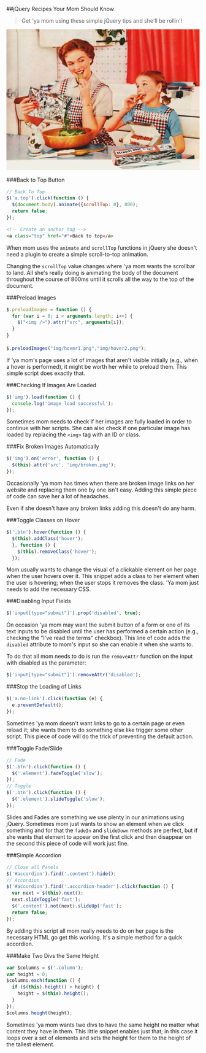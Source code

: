 ##jQuery Recipes Your Mom Should Know

> Get 'ya mom using these simple jQuery tips and she'll be rollin'!

![Mom image 1](img/mom.jpg)

###Back to Top Button

```javascript
// Back To Top
$('a.top').click(function () {
  $(document.body).animate({scrollTop: 0}, 800);
  return false;
});
```
```html
<!-- Create an anchor tag -->
<a class="top" href="#">Back to top</a>
```

When mom uses the `animate` and `scrollTop` functions in jQuery she doesn't need a plugin to create a simple scroll-to-top animation.

Changing the `scrollTop` value changes where 'ya mom wants the scrollbar to land. All she's really doing is animating the body of the document throughout the course of 800ms until it scrolls all the way to the top of the document.


###Preload Images

```javascript
$.preloadImages = function () {
  for (var i = 0; i < arguments.length; i++) {
    $("<img />").attr("src", arguments[i]);
  }
}

$.preloadImages("img/hover1.png","img/hover2.png");
```

If 'ya mom's page uses a lot of images that aren't visible initially (e.g., when a hover is performed), it might be worth her while to preload them. This simple script does exactly that.


###Checking If Images Are Loaded

```javascript
$('img').load(function () {
  console.log('image load successful');
});
```

Sometimes mom needs to check if her images are fully loaded in order to continue with her scripts. She can also check if one particular image has loaded by replacing the `<img>` tag with an ID or class.


###Fix Broken Images Automatically

```javascript
$('img').on('error', function () {
  $(this).attr('src', 'img/broken.png');
});
```

Occasionally 'ya mom has times when there are broken image links on her website and replacing them one by one isn't easy. Adding this simple piece of code can save her a lot of headaches.

Even if she doesn't have any broken links adding this doesn't do any harm.


###Toggle Classes on Hover

```javascript
$('.btn').hover(function () {
  $(this).addClass('hover');
  }, function () {
    $(this).removeClass('hover');
  });
```

Mom usually wants to change the visual of a clickable element on her page when the user hovers over it. This snippet adds a class to her element when the user is hovering; when the user stops it removes the class. 'Ya mom just needs to add the necessary CSS.


###Disabling Input Fields

```javascript
$('input[type="submit"]').prop('disabled', true);
```

On occasion 'ya mom may want the submit button of a form or one of its text inputs to be disabled until the user has performed a certain action (e.g., checking the "I've read the terms" checkbox). This line of code adds the `disabled` attribute to mom's input so she can enable it when she wants to.

To do that all mom needs to do is run the `removeAttr` function on the input with disabled as the parameter:

```javascript
$('input[type="submit"]').removeAttr('disabled');
```


###Stop the Loading of Links

```javascript
$('a.no-link').click(function (e) {
  e.preventDefault();
});
```

Sometimes 'ya mom doesn't want links to go to a certain page or even reload it; she wants them to do something else like trigger some other script. This piece of code will do the trick of preventing the default action.


###Toggle Fade/Slide

```javascript
// Fade
$('.btn').click(function () {
  $('.element').fadeToggle('slow');
});
// Toggle
$('.btn').click(function () {
  $('.element').slideToggle('slow');
});
```

Slides and Fades are something we use plenty in our animations using jQuery. Sometimes mom just wants to show an element when we click something and for that the `fadeIn` and `slideDown` methods are perfect, but if she wants that element to appear on the first click and then disappear on the second this piece of code will work just fine.


###Simple Accordion

```javascript
// Close all Panels
$('#accordion').find('.content').hide();
// Accordion
$('#accordion').find('.accordion-header').click(function () {
  var next = $(this).next();
  next.slideToggle('fast');
  $('.content').not(next).slideUp('fast');
  return false;
});
```

By adding this script all mom really needs to do on her page is the necessary HTML go get this working. It's a simple method for a quick accordion.


###Make Two Divs the Same Height

```javascript
var $columns = $('.column');
var height = 0;
$columns.each(function () {
  if ($(this).height() > height) {
    height = $(this).height();
  }
});
$columns.height(height);
```

Sometimes 'ya mom wants two divs to have the same height no matter what content they have in them. This little snippet enables just that; in this case it loops over a set of elements and sets the height for them to the height of the tallest element.

